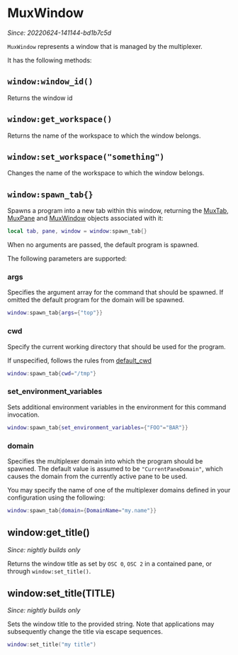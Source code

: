 # MuxWindow

*Since: 20220624-141144-bd1b7c5d*

`MuxWindow` represents a window that is managed by the multiplexer.

It has the following methods:

## `window:window_id()`

Returns the window id

## `window:get_workspace()`

Returns the name of the workspace to which the window belongs.

## `window:set_workspace("something")`

Changes the name of the workspace to which the window belongs.

## `window:spawn_tab{}`

Spawns a program into a new tab within this window, returning the
[MuxTab](MuxTab.md), [MuxPane](MuxPane.md) and
[MuxWindow](MuxWindow.md) objects associated with it:

```lua
local tab, pane, window = window:spawn_tab{}
```

When no arguments are passed, the default program is spawned.

The following parameters are supported:

### args

Specifies the argument array for the command that should be spawned.
If omitted the default program for the domain will be spawned.

```lua
window:spawn_tab{args={"top"}}
```

### cwd

Specify the current working directory that should be used for
the program.

If unspecified, follows the rules from [default_cwd](config/default_cwd.md)

```lua
window:spawn_tab{cwd="/tmp"}
```

### set_environment_variables

Sets additional environment variables in the environment for
this command invocation.

```lua
window:spawn_tab{set_environment_variables={"FOO"="BAR"}}
```

### domain

Specifies the multiplexer domain into which the program should
be spawned.  The default value is assumed to be `"CurrentPaneDomain"`,
which causes the domain from the currently active pane to be used.

You may specify the name of one of the multiplexer domains
defined in your configuration using the following:

```lua
window:spawn_tab{domain={DomainName="my.name"}}
```

## window:get_title()

*Since: nightly builds only*

Returns the window title as set by `OSC 0`, `OSC 2` in a contained pane, or through
`window:set_title()`.

## window:set_title(TITLE)

*Since: nightly builds only*

Sets the window title to the provided string. Note that applications may
subsequently change the title via escape sequences.

```lua
window:set_title("my title")
```
